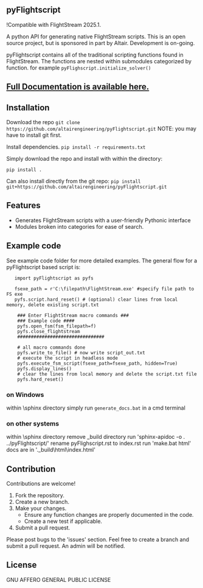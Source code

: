 ## pyFlightscript
!Compatible with FlightStream 2025.1.

A python API for generating native FlightStream scripts.
This is an open source project, but is sponsored in part by Altair. Development is on-going.

pyFlightscript contains all of the traditional scripting functions found in FlightStream. The functions are nested within
submodules categorized by function. for example `pyFlighscript.initialize_solver() `


## [Full Documentation is available here.](https://altairengineering.github.io/pyFlightscript/)

## Installation
Download the repo
`git clone https://github.com/altairengineering/pyFlightscript.git`
NOTE: you may have to install git first.

Install dependencies. 
`pip install -r requirements.txt`

Simply download the repo and install with within the directory:

`pip install .`

Can also install directly from the git repo:
`pip install git+https://github.com/altairengineering/pyFlightscript.git`

## Features

- Generates FlightStream scripts with a user-friendly Pythonic interface
- Modules broken into categories for ease of search.

## Example code

See example code folder for more detailed examples.
The general flow for a pyFlightscript based script is:

```
   import pyFlightscript as pyfs

   fsexe_path = r'C:\filepath\FlightStream.exe' #specify file path to FS exe
   pyfs.script.hard_reset() # (optional) clear lines from local memory, delete existing script.txt

    ### Enter FlightStream macro commands ###
    ### Example code ####
    pyfs.open_fsm(fsm_filepath=f)
    pyfs.close_flightstream
    ################################

    # all macro commands done
    pyfs.write_to_file() # now write script_out.txt
    # execute the script in headless mode
    pyfs.execute_fsm_script(fsexe_path=fsexe_path, hidden=True) 
    pyfs.display_lines()
    # clear the lines from local memory and delete the script.txt file
    pyfs.hard_reset()  

```


### on Windows

within \sphinx directory
simply run `generate_docs.bat` in a cmd terminal

### on other systems

within \sphinx directory
remove \_build directory
run 'sphinx-apidoc -o . ../pyFlightscript/'
rename pyFlighscript.rst to index.rst
run 'make.bat html'
docs are in '.\_build\html\index.html'

## Contribution

Contributions are welcome!

1. Fork the repository.
2. Create a new branch.
3. Make your changes.
    - Ensure any function changes are properly documented in the code. 
    - Create a new test if applicable.
4. Submit a pull request.

Please post bugs to the 'issues' section. Feel free to create a branch and submit a pull request. An admin will be notified.

## License

GNU AFFERO GENERAL PUBLIC LICENSE
